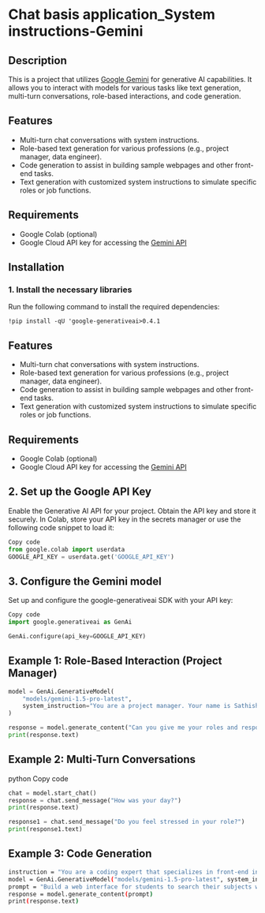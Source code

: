 # Chat basis application_System instructions-Gemini

## Description
This is a project that utilizes [Google Gemini](https://cloud.google.com/generative-ai) for generative AI capabilities. It allows you to interact with models for various tasks like text generation, multi-turn conversations, role-based interactions, and code generation.

## Features
- Multi-turn chat conversations with system instructions.
- Role-based text generation for various professions (e.g., project manager, data engineer).
- Code generation to assist in building sample webpages and other front-end tasks.
- Text generation with customized system instructions to simulate specific roles or job functions.

## Requirements

- Google Colab (optional)
- Google Cloud API key for accessing the [Gemini API](https://cloud.google.com/generative-ai)

## Installation
### 1. Install the necessary libraries

Run the following command to install the required dependencies:
```
!pip install -qU 'google-generativeai>0.4.1
```

## Features
- Multi-turn chat conversations with system instructions.
- Role-based text generation for various professions (e.g., project manager, data engineer).
- Code generation to assist in building sample webpages and other front-end tasks.
- Text generation with customized system instructions to simulate specific roles or job functions.

## Requirements

- Google Colab (optional)
- Google Cloud API key for accessing the [Gemini API](https://cloud.google.com/generative-ai)

## 2. Set up the Google API Key

Enable the Generative AI API for your project.
Obtain the API key and store it securely.
In Colab, store your API key in the secrets manager or use the following code snippet to load it:

```python
Copy code
from google.colab import userdata
GOOGLE_API_KEY = userdata.get('GOOGLE_API_KEY')
```
## 3. Configure the Gemini model
Set up and configure the google-generativeai SDK with your API key:

```python
Copy code
import google.generativeai as GenAi

GenAi.configure(api_key=GOOGLE_API_KEY)
```

## Example 1: Role-Based Interaction (Project Manager)
```python
model = GenAi.GenerativeModel(
    "models/gemini-1.5-pro-latest",
    system_instruction="You are a project manager. Your name is Sathish."
)

response = model.generate_content("Can you give me your roles and responsibilities in your current project?")
print(response.text)
```
## Example 2: Multi-Turn Conversations
python
Copy code
```python
chat = model.start_chat()
response = chat.send_message("How was your day?")
print(response.text)

response1 = chat.send_message("Do you feel stressed in your role?")
print(response1.text)
```

## Example 3: Code Generation 
```bash
instruction = "You are a coding expert that specializes in front-end interfaces. Now build a sample webpage for students."
model = GenAi.GenerativeModel("models/gemini-1.5-pro-latest", system_instruction=instruction)
prompt = "Build a web interface for students to search their subjects with different color formats."
response = model.generate_content(prompt)
print(response.text)
```
